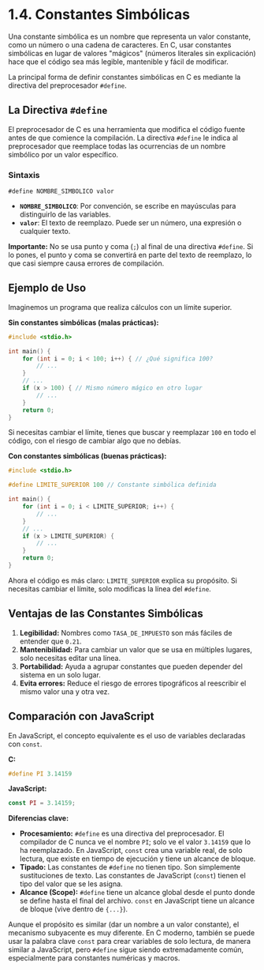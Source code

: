 # 1.4. Constantes Simbólicas

Una constante simbólica es un nombre que representa un valor constante, como un número o una cadena de caracteres. En C, usar constantes simbólicas en lugar de valores "mágicos" (números literales sin explicación) hace que el código sea más legible, mantenible y fácil de modificar.

La principal forma de definir constantes simbólicas en C es mediante la directiva del preprocesador `#define`.

## La Directiva `#define`

El preprocesador de C es una herramienta que modifica el código fuente antes de que comience la compilación. La directiva `#define` le indica al preprocesador que reemplace todas las ocurrencias de un nombre simbólico por un valor específico.

### Sintaxis

`#define NOMBRE_SIMBOLICO valor`

- **`NOMBRE_SIMBOLICO`**: Por convención, se escribe en mayúsculas para distinguirlo de las variables.
- **`valor`**: El texto de reemplazo. Puede ser un número, una expresión o cualquier texto.

**Importante:** No se usa punto y coma (`;`) al final de una directiva `#define`. Si lo pones, el punto y coma se convertirá en parte del texto de reemplazo, lo que casi siempre causa errores de compilación.

## Ejemplo de Uso

Imaginemos un programa que realiza cálculos con un límite superior.

**Sin constantes simbólicas (malas prácticas):**

```c
#include <stdio.h>

int main() {
    for (int i = 0; i < 100; i++) { // ¿Qué significa 100?
        // ...
    }
    // ...
    if (x > 100) { // Mismo número mágico en otro lugar
        // ...
    }
    return 0;
}
```

Si necesitas cambiar el límite, tienes que buscar y reemplazar `100` en todo el código, con el riesgo de cambiar algo que no debías.

**Con constantes simbólicas (buenas prácticas):**

```c
#include <stdio.h>

#define LIMITE_SUPERIOR 100 // Constante simbólica definida

int main() {
    for (int i = 0; i < LIMITE_SUPERIOR; i++) {
        // ...
    }
    // ...
    if (x > LIMITE_SUPERIOR) {
        // ...
    }
    return 0;
}
```

Ahora el código es más claro: `LIMITE_SUPERIOR` explica su propósito. Si necesitas cambiar el límite, solo modificas la línea del `#define`.

## Ventajas de las Constantes Simbólicas

1.  **Legibilidad:** Nombres como `TASA_DE_IMPUESTO` son más fáciles de entender que `0.21`.
2.  **Mantenibilidad:** Para cambiar un valor que se usa en múltiples lugares, solo necesitas editar una línea.
3.  **Portabilidad:** Ayuda a agrupar constantes que pueden depender del sistema en un solo lugar.
4.  **Evita errores:** Reduce el riesgo de errores tipográficos al reescribir el mismo valor una y otra vez.

## Comparación con JavaScript

En JavaScript, el concepto equivalente es el uso de variables declaradas con `const`.

**C:**

```c
#define PI 3.14159
```

**JavaScript:**

```javascript
const PI = 3.14159;
```

**Diferencias clave:**

- **Procesamiento:** `#define` es una directiva del preprocesador. El compilador de C nunca ve el nombre `PI`; solo ve el valor `3.14159` que lo ha reemplazado. En JavaScript, `const` crea una variable real, de solo lectura, que existe en tiempo de ejecución y tiene un alcance de bloque.
- **Tipado:** Las constantes de `#define` no tienen tipo. Son simplemente sustituciones de texto. Las constantes de JavaScript (`const`) tienen el tipo del valor que se les asigna.
- **Alcance (Scope):** `#define` tiene un alcance global desde el punto donde se define hasta el final del archivo. `const` en JavaScript tiene un alcance de bloque (vive dentro de `{...}`).

Aunque el propósito es similar (dar un nombre a un valor constante), el mecanismo subyacente es muy diferente. En C moderno, también se puede usar la palabra clave `const` para crear variables de solo lectura, de manera similar a JavaScript, pero `#define` sigue siendo extremadamente común, especialmente para constantes numéricas y macros.
